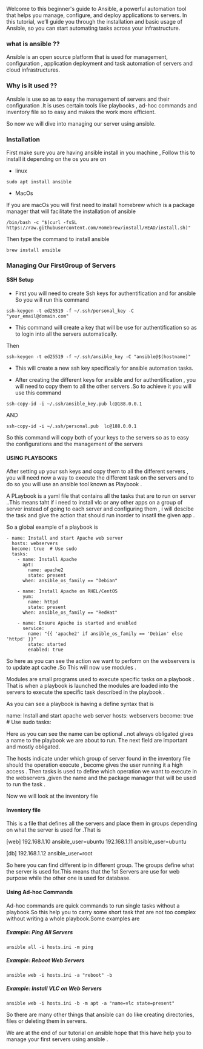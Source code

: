  Welcome to this beginner's guide to Ansible, a powerful automation tool that helps you manage, configure, and deploy applications to servers. In this tutorial, we’ll guide you through the installation and basic usage of Ansible, so you can start automating tasks across your infrastructure.

### what is ansible ??

Ansible is an open source platform that is used for management, configuration , application deployment and task automation of servers and cloud infrastructures.

### Why is it used ??

Ansible is use so as to easy the management of servers and their configuration .It is uses certain tools like  playbooks , ad-hoc commands and inventory file so to easy and makes the work more efficient.

So now we will dive into managing our server using ansible.

### Installation 

First make sure you are having ansible install in you machine , Follow this to install it depending on the os you are on 

-  linux 
```
sudo apt install ansible
```

- MacOs 

If you are macOs you will first need to install homebrew which is a package manager that will facilitate the installation of ansible 

```
/bin/bash -c "$(curl -fsSL https://raw.githubusercontent.com/Homebrew/install/HEAD/install.sh)"
```

  Then type the command to install ansible 
  
```
brew install ansible
```

   ### Managing Our FirstGroup of  Servers

#### SSH Setup 

-  First you will need to create Ssh keys for authentification and for ansible 
   So you will run this command 

   
```
ssh-keygen -t ed25519 -f ~/.ssh/personal_key -C "your_email@domain.com"
```

 -   This command will create a key that will be use for authentification so as to login into all the servers automatically.
   
 Then 

 
```
ssh-keygen -t ed25519 -f ~/.ssh/ansible_key -C "ansible@$(hostname)"
```


- This will create a new ssh key specifically for ansible automation tasks.

- After creating the different keys for ansible and for authentification , you will need to copy them to all the other servers .So to achieve it you will use this command

```
ssh-copy-id -i ~/.ssh/ansible_key.pub lc@188.0.0.1
```


AND 

```
ssh-copy-id -i ~/.ssh/personal.pub  lc@188.0.0.1
```


 So this command will copy both of your keys to the servers so as to easy the configurations and the management of the servers 

#### USING PLAYBOOKS 

After setting up your ssh keys and copy them to all the different servers , you will need now a way to execute the different task on the servers and to do so you will use an ansible tool known as Playbook .

A PLaybook is a yaml file that contains all the tasks that are to run on server ..This means taht if i need to install vlc or any other apps on a group of server instead of going to each server and configuring them , i will descibe the task and give the action that should run  inorder to insatll the given app .

So a global example of a playbook is 

```
- name: Install and start Apache web server
  hosts: webservers
  become: true  # Use sudo
  tasks:
    - name: Install Apache
      apt:
        name: apache2
        state: present
      when: ansible_os_family == "Debian"

    - name: Install Apache on RHEL/CentOS
      yum:
        name: httpd
        state: present
      when: ansible_os_family == "RedHat"

    - name: Ensure Apache is started and enabled
      service:
        name: "{{ 'apache2' if ansible_os_family == 'Debian' else 'httpd' }}"
        state: started
        enabled: true
```
So here as you can see the action we want to perform on the webservers is to update apt cache .So This will now use modules .

Modules are small programs used to execute specific tasks on a playbook . That is when a playbook is launched the modules are loaded into the servers to execute the specific task described in the playbook .

As you can see a playbook is having a define syntax that is 

name: Install and start apache web server
hosts: webservers
become: true  # Use sudo
tasks:


Here as you can see the name can be optional ..not always obligated gives a name to the playbook we are about to run. The next field are important and mostly obligated.

The hosts indicate under which group of server found in the inventory file should the operation execute , become gives the user running it a high access . Then  tasks is used to define which operation we want to execute in the webservers ,given the name and the package manager that will be used to run the task .

Now we will look at the inventory file 

#### Inventory file 

This is a file that defines all the servers and place them in groups depending on what the server is used for .That is 

[web]
192.168.1.10 ansible_user=ubuntu
192.168.1.11 ansible_user=ubuntu

[db]
192.168.1.12 ansible_user=root


So here you can find different ip in different group. The groups define what the server is used for.This means that the 1st Servers are use for web purpose while the other one is used for database.

#### Using Ad-hoc Commands

Ad-hoc commands are quick commands to run single tasks without a playbook.So this help you to carry some short task that are not too complex without writing a whole playbook.Some examples are 

##### Example: Ping All Servers
```
ansible all -i hosts.ini -m ping
```

##### Example: Reboot Web Servers

```
ansible web -i hosts.ini -a "reboot" -b
```

##### Example: Install VLC on Web Servers

```
ansible web -i hosts.ini -b -m apt -a "name=vlc state=present"
```

So there are many other things that ansible can do like creating directories, files or deleting them in servers.

We are at the end of our tutorial on ansible  hope that this have help you to manage your first servers using ansible .